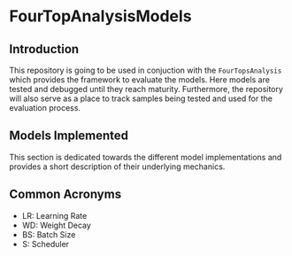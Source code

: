 # FourTopAnalysisModels

## Introduction
This repository is going to be used in conjuction with the ``FourTopsAnalysis`` which provides the framework to evaluate the models. Here models are tested and debugged until they reach maturity. Furthermore, the repository will also serve as a place to track samples being tested and used for the evaluation process. 

## Models Implemented
This section is dedicated towards the different model implementations and provides a short description of their underlying mechanics.

## Common Acronyms 
- LR: Learning Rate 
- WD: Weight Decay
- BS: Batch Size
- S: Scheduler 



